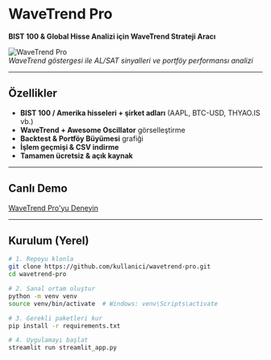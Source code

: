 # WaveTrend Pro

**BIST 100 & Global Hisse Analizi için WaveTrend Strateji Aracı**

![WaveTrend Pro](https://via.placeholder.com/800x400.png?text=WaveTrend+Pro)  
*WaveTrend göstergesi ile AL/SAT sinyalleri ve portföy performansı analizi*

---

## Özellikler

- **BIST 100 / Amerika hisseleri + şirket adları** (AAPL, BTC-USD, THYAO.IS vb.)
- **WaveTrend + Awesome Oscillator** görselleştirme
- **Backtest & Portföy Büyümesi** grafiği
- **İşlem geçmişi & CSV indirme**
- **Tamamen ücretsiz & açık kaynak**

---

## Canlı Demo

[WaveTrend Pro'yu Deneyin](https://my-wavetrend-app.streamlit.app/)

---

## Kurulum (Yerel)

```bash
# 1. Repoyu klonla
git clone https://github.com/kullanici/wavetrend-pro.git
cd wavetrend-pro

# 2. Sanal ortam oluştur
python -m venv venv
source venv/bin/activate  # Windows: venv\Scripts\activate

# 3. Gerekli paketleri kur
pip install -r requirements.txt

# 4. Uygulamayı başlat
streamlit run streamlit_app.py
